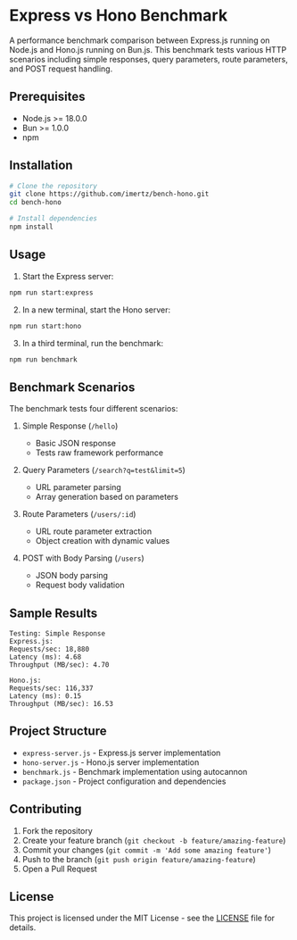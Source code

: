 # Express vs Hono Benchmark

A performance benchmark comparison between Express.js running on Node.js and Hono.js running on Bun.js. This benchmark tests various HTTP scenarios including simple responses, query parameters, route parameters, and POST request handling.

## Prerequisites

- Node.js >= 18.0.0
- Bun >= 1.0.0
- npm

## Installation

```bash
# Clone the repository
git clone https://github.com/imertz/bench-hono.git
cd bench-hono

# Install dependencies
npm install
```

## Usage

1. Start the Express server:

```bash
npm run start:express
```

2. In a new terminal, start the Hono server:

```bash
npm run start:hono
```

3. In a third terminal, run the benchmark:

```bash
npm run benchmark
```

## Benchmark Scenarios

The benchmark tests four different scenarios:

1. Simple Response (`/hello`)

   - Basic JSON response
   - Tests raw framework performance

2. Query Parameters (`/search?q=test&limit=5`)

   - URL parameter parsing
   - Array generation based on parameters

3. Route Parameters (`/users/:id`)

   - URL route parameter extraction
   - Object creation with dynamic values

4. POST with Body Parsing (`/users`)
   - JSON body parsing
   - Request body validation

## Sample Results

```
Testing: Simple Response
Express.js:
Requests/sec: 18,880
Latency (ms): 4.68
Throughput (MB/sec): 4.70

Hono.js:
Requests/sec: 116,337
Latency (ms): 0.15
Throughput (MB/sec): 16.53
```

## Project Structure

- `express-server.js` - Express.js server implementation
- `hono-server.js` - Hono.js server implementation
- `benchmark.js` - Benchmark implementation using autocannon
- `package.json` - Project configuration and dependencies

## Contributing

1. Fork the repository
2. Create your feature branch (`git checkout -b feature/amazing-feature`)
3. Commit your changes (`git commit -m 'Add some amazing feature'`)
4. Push to the branch (`git push origin feature/amazing-feature`)
5. Open a Pull Request

## License

This project is licensed under the MIT License - see the [LICENSE](LICENSE) file for details.
